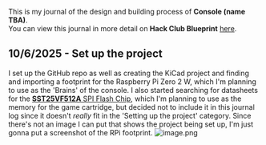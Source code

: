 <!--
  ===================    !!READ THIS NOTICE!!   ====================
  DO NOT edit this file manually. Your changes WILL BE OVERWRITTEN!
  This journal is auto generated and updated by Hack Club Blueprint.
  To edit this file, please edit your journal entries on Blueprint.
  ==================================================================
-->

This is my journal of the design and building process of **Console (name TBA)**.  
You can view this journal in more detail on **Hack Club Blueprint** [here](https://blueprint.hackclub.com/projects/245).


## 10/6/2025 - Set up the project  

I set up the GitHub repo as well as creating the KiCad project and finding and importing a footprint for the Raspberry Pi Zero 2 W, which I'm planning to use as the 'Brains' of the console. I also started searching for datasheets for the [**SST25VF512A** SPI Flash Chip](https://www.microchip.com/en-us/product/sst25vf512a), which I'm planning to use as the memory for the game cartridge, but decided not to include it in this journal log since it doesn't *really* fit in the 'Setting up the project' category.
Since there's not an image I can put that shows the project being set up, I'm just gonna put a screenshot of the RPi footprint.
![image.png](https://blueprint.hackclub.com/user-attachments/blobs/redirect/eyJfcmFpbHMiOnsiZGF0YSI6NzgwLCJwdXIiOiJibG9iX2lkIn19--b4e9bec62d7ebfb5c1e75326268767d173dedfb1/image.png)
  

